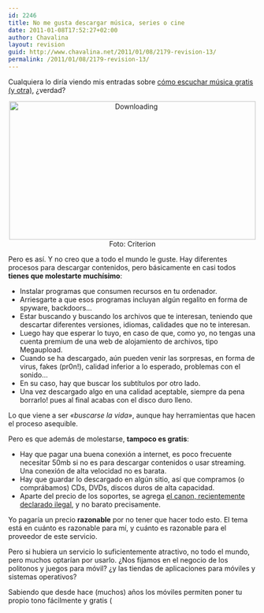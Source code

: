 ```yaml
---
id: 2246
title: No me gusta descargar música, series o cine
date: 2011-01-08T17:52:27+02:00
author: Chavalina
layout: revision
guid: http://www.chavalina.net/2011/01/08/2179-revision-13/
permalink: /2011/01/08/2179-revision-13/
---
```

Cualquiera lo diría viendo mis entradas sobre [cómo escuchar música gratis](http://www.chavalina.net/2006/10/26/post-751/) [(y otra)](http://www.chavalina.net/2009/01/19/escuchar-musica-gratis-mola-iii-spotify-esa-maravilla/), ¿verdad?

<p style="text-align: center;">
  <a title="Downloading por Criterion, en Flickr" href="http://www.flickr.com/photos/criterion/2975658532/"><img class="aligncenter" src="http://farm4.static.flickr.com/3033/2975658532_406e803838.jpg" alt="Downloading" width="500" height="281" /></a> Foto: Criterion
</p>

Pero es así. Y no creo que a todo el mundo le guste. Hay diferentes procesos para descargar contenidos, pero básicamente en casi todos **tienes que molestarte muchísimo**:

  * Instalar programas que consumen recursos en tu ordenador.
  * Arriesgarte a que esos programas incluyan algún regalito en forma de spyware, backdoors…
  * Estar buscando y buscando los archivos que te interesan, teniendo que descartar diferentes versiones, idiomas, calidades que no te interesan.
  * Luego hay que esperar lo tuyo, en caso de que, como yo, no tengas una cuenta premium de una web de alojamiento de archivos, tipo Megaupload.
  * Cuando se ha descargado, aún pueden venir las sorpresas, en forma de virus, fakes (pr0n!), calidad inferior a lo esperado, problemas con el sonido…
  * En su caso, hay que buscar los subtítulos por otro lado.
  * Una vez descargado algo en una calidad aceptable, siempre da pena borrarlo! pues al final acabas con el disco duro lleno.

Lo que viene a ser _«buscarse la vida»_, aunque hay herramientas que hacen el proceso asequible.

Pero es que además de molestarse, **tampoco es gratis**:

  * Hay que pagar una buena conexión a internet, es poco frecuente necesitar 50mb si no es para descargar contenidos o usar streaming. Una conexión de alta velocidad no es barata.
  * Hay que guardar lo descargado en algún sitio, así que compramos (o comprábamos) CDs, DVDs, discos duros de alta capacidad.
  * Aparte del precio de los soportes, se agrega <a href="http://www.rtve.es/noticias/20101021/tribunal-ue-declara-ilegal-canon-digital-aplicado-espana/363681.shtml" target="_blank">el canon, recientemente declarado ilegal</a>, y no barato precisamente.

Yo pagaría un precio **razonable** por no tener que hacer todo esto. El tema está en cuánto es razonable para mí, y cuánto es razonable para el proveedor de este servicio.

Pero si hubiera un servicio lo suficientemente atractivo, no todo el mundo, pero muchos optarían por usarlo. ¿Nos fijamos en el negocio de los politonos y juegos para móvil? ¿y las tiendas de aplicaciones para móviles y sistemas operativos?

Sabiendo que desde hace (muchos) años los móviles permiten poner tu propio tono fácilmente y gratis (